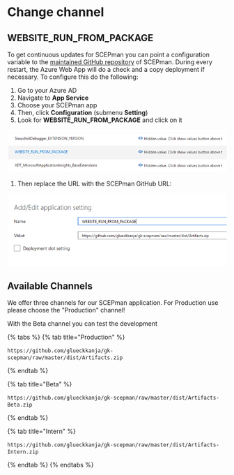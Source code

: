 # Change channel

## WEBSITE\_RUN\_FROM\_PACKAGE

To get continuous updates for SCEPman you can point a configuration variable to the [maintained GitHub repository](https://github.com/glueckkanja/gk-scepman) of SCEPman. During every restart, the Azure Web App will do a check and a copy deployment if necessary. To configure this do the following:

1. Go to your Azure AD
2. Navigate to **App Service**
3. Choose your SCEPman app
4. Then, click **Configuration** \(submenu **Setting**\)
5. Look for **WEBSITE\_RUN\_FROM\_PACKAGE** and click on it

![](../../.gitbook/assets/scepman_optional2%20%281%29%20%281%29.png)

1. Then replace the URL with the SCEPman GitHub URL:

![](../../.gitbook/assets/scepman_optional3%20%281%29%20%281%29.png)

## Available Channels

We offer three channels for our SCEPman application. For Production use please choose the "Production" channel!  
  
With the Beta channel you can test the development

{% tabs %}
{% tab title="Production" %}
```text
https://github.com/glueckkanja/gk-scepman/raw/master/dist/Artifacts.zip
```
{% endtab %}

{% tab title="Beta" %}
```
https://github.com/glueckkanja/gk-scepman/raw/master/dist/Artifacts-Beta.zip
```
{% endtab %}

{% tab title="Intern" %}
```
https://github.com/glueckkanja/gk-scepman/raw/master/dist/Artifacts-Intern.zip
```
{% endtab %}
{% endtabs %}



